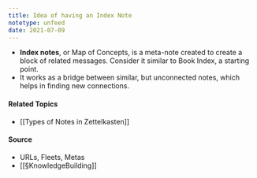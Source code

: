 ```yaml
---
title: Idea of having an Index Note
notetype: unfeed
date: 2021-07-09
---
```

- **Index notes**, or Map of Concepts, is a meta-note created to create a block of related messages. Consider it similar to Book Index, a starting point. 
- It works as a bridge between similar, but unconnected notes, which helps in finding new connections.

#### Related Topics
- [[Types of Notes in Zettelkasten]]

#### Source
- URLs, Fleets, Metas
- [[§KnowledgeBuilding]]